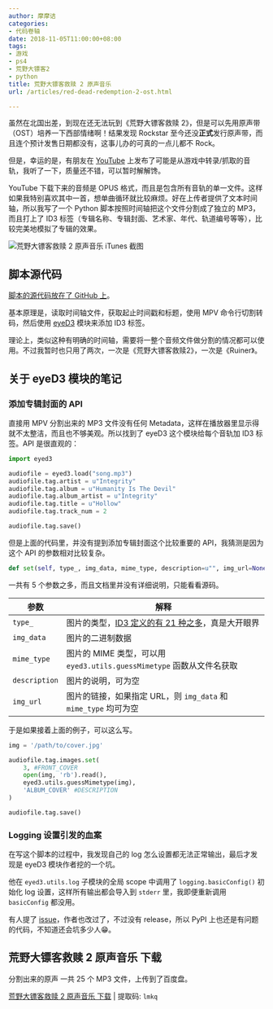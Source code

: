 ```yaml
---
author: 摩摩诘
categories:
- 代码卷轴
date: 2018-11-05T11:00:00+08:00
tags:
- 游戏
- ps4
- 荒野大镖客2
- python
title: 荒野大镖客救赎 2 原声音乐
url: /articles/red-dead-redemption-2-ost.html

---
```


虽然在北国出差，到现在还无法玩到《荒野大镖客救赎 2》，但是可以先用原声带（OST）培养一下西部情绪啊！结果发现 Rockstar 至今还没**正式**发行原声带，而且连个预计发售日期都没有，这事儿办的可真的一点儿都不 Rock。
<!--more-->

但是，幸运的是，有朋友在 [YouTube](https://www.youtube.com/watch?v=8OpRKaa9eJY&t=605s) 上发布了可能是从游戏中转录/抓取的音轨，我听了一下，质量还不错，可以暂时解解馋。

YouTube 下载下来的音频是 OPUS 格式，而且是包含所有音轨的单一文件。这样如果我特别喜欢其中一首，想单曲循环就比较麻烦。好在上传者提供了文本时间轴，所以我写了一个 Python 脚本按照时间轴把这个文件分割成了独立的 MP3，而且打上了 ID3 标签（专辑名称、专辑封面、艺术家、年代、轨道编号等等），比较完美地模拟了专辑的效果。

![荒野大镖客救赎 2 原声音乐 iTunes 截图](/wp-content/uploads/rdr2-ost-itunes.png)


## 脚本源代码

[脚本的源代码放在了 GitHub 上](https://github.com/digglife/YTMusicSplit)。

基本原理是，读取时间轴文件，获取起止时间戳和标题，使用 MPV 命令行切割转码，然后使用 [eyeD3](https://github.com/nicfit/eyeD3) 模块来添加 ID3 标签。

理论上，类似这种有明确的时间轴，需要将一整个音频文件做分割的情况都可以使用。不过我暂时也只用了两次，一次是《荒野大镖客救赎2》，一次是《Ruiner》。


## 关于 eyeD3 模块的笔记

### 添加专辑封面的 API

直接用 MPV 分割出来的 MP3 文件没有任何 Metadata，这样在播放器里显示得就不太整洁，而且也不够美观。所以找到了 eyeD3 这个模块给每个音轨加 ID3 标签。API 是很直观的：

```python
import eyed3

audiofile = eyed3.load("song.mp3")
audiofile.tag.artist = u"Integrity"
audiofile.tag.album = u"Humanity Is The Devil"
audiofile.tag.album_artist = u"Integrity"
audiofile.tag.title = u"Hollow"
audiofile.tag.track_num = 2

audiofile.tag.save()
```

但是上面的代码里，并没有提到添加专辑封面这个比较重要的 API，我猜测是因为这个 API 的参数相对比较复杂。

```python
def set(self, type_, img_data, mime_type, description=u"", img_url=None):
```

一共有 5 个参数之多，而且文档里并没有详细说明，只能看看源码。

| 参数 | 解释 |
|--------|-----------|
|`type_`  |图片的类型，[ID3 定义的有 21 种之多](https://github.com/nicfit/eyeD3/blob/v0.8.7/src/eyed3/id3/frames.py#L487-L507)，真是大开眼界 |
|`img_data` | 图片的二进制数据 |
|`mime_type`| 图片的 MIME 类型，可以用 `eyed3.utils.guessMimetype` 函数从文件名获取 |
|`description` | 图片的说明，可为空 |
|`img_url` | 图片的链接，如果指定 URL，则 `img_data` 和 `mime_type` 均可为空 |

于是如果接着上面的例子，可以这么写。

```python
img = '/path/to/cover.jpg'

audiofile.tag.images.set(
    3, #FRONT_COVER
    open(img, 'rb').read(),
    eyed3.utils.guessMimetype(img),
    'ALBUM_COVER' #DESCRIPTION
)

audiofile.tag.save()
```

### Logging 设置引发的血案

在写这个脚本的过程中，我发现自己的 log 怎么设置都无法正常输出，最后才发现是 eyeD3 模块作者挖的一个坑。

他在 `eyed3.utils.log` 子模块的全局 scope 中调用了 `logging.basicConfig()` 初始化 log 设置，这样所有输出都会导入到 `stderr` 里，我即便重新调用 `basicConfig` 都没用。

有人提了 [issue](https://github.com/nicfit/eyeD3/issues/243)，作者也改过了，不过没有 release，所以 PyPI 上也还是有问题的代码，不知道还会坑多少人😁。

## 荒野大镖客救赎 2 原声音乐 下载

分割出来的原声 一共 25 个 MP3 文件，上传到了百度盘。

[荒野大镖客救赎 2 原声音乐 下载](https://pan.baidu.com/s/1pSIasGiUJpN8fOYbf6hRRg) | 提取码: `lmkq`
